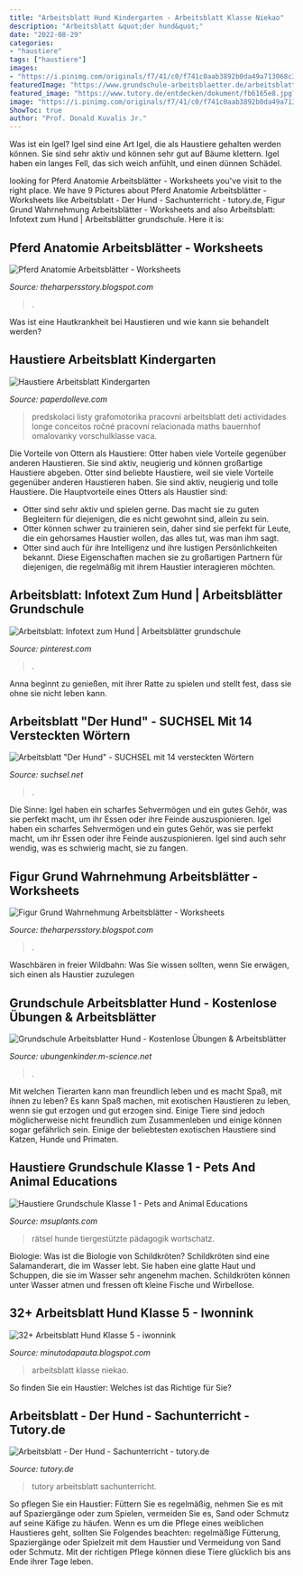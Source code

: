 ```yaml
---
title: "Arbeitsblatt Hund Kindergarten - Arbeitsblatt Klasse Niekao"
description: "Arbeitsblatt &quot;der hund&quot;"
date: "2022-08-29"
categories:
- "haustiere"
tags: ["haustiere"]
images:
- "https://i.pinimg.com/originals/f7/41/c0/f741c0aab3892b0da49a713068c327db.png"
featuredImage: "https://www.grundschule-arbeitsblaetter.de/arbeitsblatt-preview/test-hunde-klasse-3.jpg"
featured_image: "https://www.tutory.de/entdecken/dokument/fb6165e8.jpg?t=1593520448287&amp;width=1000"
image: "https://i.pinimg.com/originals/f7/41/c0/f741c0aab3892b0da49a713068c327db.png"
ShowToc: true
author: "Prof. Donald Kuvalis Jr."
---
```



Was ist ein Igel?
Igel sind eine Art Igel, die als Haustiere gehalten werden können. Sie sind sehr aktiv und können sehr gut auf Bäume klettern. Igel haben ein langes Fell, das sich weich anfühlt, und einen dünnen Schädel.

	

		
looking for Pferd Anatomie Arbeitsblätter - Worksheets you've visit to the right place. We have 9 Pictures about Pferd Anatomie Arbeitsblätter - Worksheets like Arbeitsblatt - Der Hund - Sachunterricht - tutory.de, Figur Grund Wahrnehmung Arbeitsblätter - Worksheets and also Arbeitsblatt: Infotext zum Hund | Arbeitsblätter grundschule. Here it is:
		
    
## Pferd Anatomie Arbeitsblätter - Worksheets

<img loading=lazy src="https://i.pinimg.com/originals/f2/2e/c8/f22ec8dfd0d8028e508436c415330427.jpg" onerror="this.onerror=null;this.src='https://tse3.mm.bing.net/th?id=OIP.JlvKiKhq8Eh5unsttL3yDwHaKe&amp;pid=15.1';" alt="Pferd Anatomie Arbeitsblätter - Worksheets">

_Source: theharpersstory.blogspot.com_

>. 

	

Was ist eine Hautkrankheit bei Haustieren und wie kann sie behandelt werden?

    
## Haustiere Arbeitsblatt Kindergarten

<img loading=lazy src="https://i.pinimg.com/originals/5d/76/99/5d7699f3a2c5a20d7d2e8d24ec89a60c.jpg" onerror="this.onerror=null;this.src='https://tse1.mm.bing.net/th?id=OIP.Afgxb-M4VR81KvwqkHXGigAAAA&amp;pid=15.1';" alt="Haustiere Arbeitsblatt Kindergarten">

_Source: paperdolleve.com_

>predskolaci listy grafomotorika pracovni arbeitsblatt deti actividades longe conceitos ročné pracovní relacionada maths bauernhof omalovanky vorschulklasse vaca. 

	

Die Vorteile von Ottern als Haustiere: Otter haben viele Vorteile gegenüber anderen Haustieren. Sie sind aktiv, neugierig und können großartige Haustiere abgeben.
Otter sind beliebte Haustiere, weil sie viele Vorteile gegenüber anderen Haustieren haben. Sie sind aktiv, neugierig und tolle Haustiere. Die Hauptvorteile eines Otters als Haustier sind:
- Otter sind sehr aktiv und spielen gerne. Das macht sie zu guten Begleitern für diejenigen, die es nicht gewohnt sind, allein zu sein.
- Otter können schwer zu trainieren sein, daher sind sie perfekt für Leute, die ein gehorsames Haustier wollen, das alles tut, was man ihm sagt.
- Otter sind auch für ihre Intelligenz und ihre lustigen Persönlichkeiten bekannt. Diese Eigenschaften machen sie zu großartigen Partnern für diejenigen, die regelmäßig mit ihrem Haustier interagieren möchten.

    
## Arbeitsblatt: Infotext Zum Hund | Arbeitsblätter Grundschule

<img loading=lazy src="https://i.pinimg.com/originals/fb/60/21/fb6021390e3ee315212304c9dbdc521c.jpg" onerror="this.onerror=null;this.src='https://tse4.mm.bing.net/th?id=OIP.iqW07b_INQYTLV1tV3kp1gAAAA&amp;pid=15.1';" alt="Arbeitsblatt: Infotext zum Hund | Arbeitsblätter grundschule">

_Source: pinterest.com_

>. 

	

Anna beginnt zu genießen, mit ihrer Ratte zu spielen und stellt fest, dass sie ohne sie nicht leben kann.

    
## Arbeitsblatt &quot;Der Hund&quot; - SUCHSEL Mit 14 Versteckten Wörtern

<img loading=lazy src="https://www.suchsel.net/suchsel-db/images/suchsel_29227.jpg" onerror="this.onerror=null;this.src='https://tse4.mm.bing.net/th?id=OIP.D7tVkXqhmGYaaZO9i6-0XQHaHs&amp;pid=15.1';" alt="Arbeitsblatt &quot;Der Hund&quot; - SUCHSEL mit 14 versteckten Wörtern">

_Source: suchsel.net_

>. 

	

Die Sinne: Igel haben ein scharfes Sehvermögen und ein gutes Gehör, was sie perfekt macht, um ihr Essen oder ihre Feinde auszuspionieren.
Igel haben ein scharfes Sehvermögen und ein gutes Gehör, was sie perfekt macht, um ihr Essen oder ihre Feinde auszuspionieren. Igel sind auch sehr wendig, was es schwierig macht, sie zu fangen.

    
## Figur Grund Wahrnehmung Arbeitsblätter - Worksheets

<img loading=lazy src="https://i.pinimg.com/originals/d3/3a/13/d33a13aeec060a0417dae9b91099325c.jpg" onerror="this.onerror=null;this.src='https://tse4.mm.bing.net/th?id=OIP.mUL0_BbzU4QztZ9Wfpd20wHaFH&amp;pid=15.1';" alt="Figur Grund Wahrnehmung Arbeitsblätter - Worksheets">

_Source: theharpersstory.blogspot.com_

>. 

	

Waschbären in freier Wildbahn: Was Sie wissen sollten, wenn Sie erwägen, sich einen als Haustier zuzulegen

    
## Grundschule Arbeitsblatter Hund - Kostenlose Übungen &amp; Arbeitsblätter

<img loading=lazy src="https://www.grundschule-arbeitsblaetter.de/arbeitsblatt-preview/test-hunde-klasse-3.jpg" onerror="this.onerror=null;this.src='https://tse4.mm.bing.net/th?id=OIP.UaeMwQY3jMnncdBj2PLLOgAAAA&amp;pid=15.1';" alt="Grundschule Arbeitsblatter Hund - Kostenlose Übungen &amp; Arbeitsblätter">

_Source: ubungenkinder.m-science.net_

>. 

	

Mit welchen Tierarten kann man freundlich leben und es macht Spaß, mit ihnen zu leben?
Es kann Spaß machen, mit exotischen Haustieren zu leben, wenn sie gut erzogen und gut erzogen sind. Einige Tiere sind jedoch möglicherweise nicht freundlich zum Zusammenleben und einige können sogar gefährlich sein. Einige der beliebtesten exotischen Haustiere sind Katzen, Hunde und Primaten.

    
## Haustiere Grundschule Klasse 1 - Pets And Animal Educations

<img loading=lazy src="https://i.pinimg.com/originals/f7/41/c0/f741c0aab3892b0da49a713068c327db.png" onerror="this.onerror=null;this.src='https://tse2.mm.bing.net/th?id=OIP.rmivFuteXVgq4C-qBvKL8AAAAA&amp;pid=15.1';" alt="Haustiere Grundschule Klasse 1 - Pets and Animal Educations">

_Source: msuplants.com_

>rätsel hunde tiergestützte pädagogik wortschatz. 

	

Biologie: Was ist die Biologie von Schildkröten?
Schildkröten sind eine Salamanderart, die im Wasser lebt. Sie haben eine glatte Haut und Schuppen, die sie im Wasser sehr angenehm machen. Schildkröten können unter Wasser atmen und fressen oft kleine Fische und Wirbellose.

    
## 32+ Arbeitsblatt Hund Klasse 5 - Iwonnink

<img loading=lazy src="https://www.niekao.de/out/pictures/master/product/1/_sachkunde_neu(1).jpg" onerror="this.onerror=null;this.src='https://tse2.mm.bing.net/th?id=OIP.WaVI6whflet3xeU0Oip0TwHaKs&amp;pid=15.1';" alt="32+ Arbeitsblatt Hund Klasse 5 - iwonnink">

_Source: minutodapauta.blogspot.com_

>arbeitsblatt klasse niekao. 

	

So finden Sie ein Haustier: Welches ist das Richtige für Sie?

    
## Arbeitsblatt - Der Hund - Sachunterricht - Tutory.de

<img loading=lazy src="https://www.tutory.de/entdecken/dokument/fb6165e8.jpg?t=1593520448287&amp;width=1000" onerror="this.onerror=null;this.src='https://tse2.mm.bing.net/th?id=OIP.zpw65ZOKPzw0uhWTYxmObQHaKf&amp;pid=15.1';" alt="Arbeitsblatt - Der Hund - Sachunterricht - tutory.de">

_Source: tutory.de_

>tutory arbeitsblatt sachunterricht. 

	

So pflegen Sie ein Haustier: Füttern Sie es regelmäßig, nehmen Sie es mit auf Spaziergänge oder zum Spielen, vermeiden Sie es, Sand oder Schmutz auf seine Käfige zu häufen.
Wenn es um die Pflege eines weiblichen Haustieres geht, sollten Sie Folgendes beachten: regelmäßige Fütterung, Spaziergänge oder Spielzeit mit dem Haustier und Vermeidung von Sand oder Schmutz. Mit der richtigen Pflege können diese Tiere glücklich bis ans Ende ihrer Tage leben.

